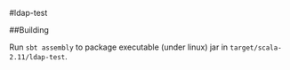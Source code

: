 #ldap-test

##Building

Run `sbt assembly` to package executable (under linux) jar in `target/scala-2.11/ldap-test`.